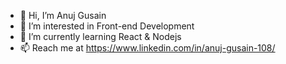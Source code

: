 - 👋 Hi, I’m Anuj Gusain
- 👀 I’m interested in Front-end Development
- 🌱 I’m currently learning React & Nodejs
- 📫 Reach me at https://www.linkedin.com/in/anuj-gusain-108/

<!---
mr-robot-007/mr-robot-007 is a ✨ special ✨ repository because its `README.md` (this file) appears on your GitHub profile.
You can click the Preview link to take a look at your changes.
--->
